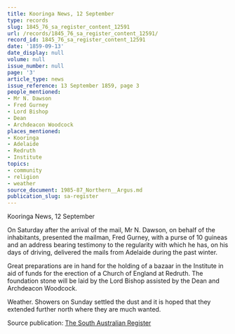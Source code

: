 ```yaml
---
title: Kooringa News, 12 September
type: records
slug: 1845_76_sa_register_content_12591
url: /records/1845_76_sa_register_content_12591/
record_id: 1845_76_sa_register_content_12591
date: '1859-09-13'
date_display: null
volume: null
issue_number: null
page: '3'
article_type: news
issue_reference: 13 September 1859, page 3
people_mentioned:
- Mr N. Dawson
- Fred Gurney
- Lord Bishop
- Dean
- Archdeacon Woodcock
places_mentioned:
- Kooringa
- Adelaide
- Redruth
- Institute
topics:
- community
- religion
- weather
source_document: 1985-87_Northern__Argus.md
publication_slug: sa-register
---
```


Kooringa News, 12 September

On Saturday after the arrival of the mail, Mr N. Dawson, on behalf of the inhabitants, presented the mailman, Fred Gurney, with a purse of 10 guineas and an address bearing testimony to the regularity with which he has, on his days of driving, delivered the mails from Adelaide during the past winter.

Great preparations are in hand for the holding of a bazaar in the Institute in aid of funds for the erection of a Church of England at Redruth.  The foundation stone will be laid by the Lord Bishop assisted by the Dean and Archdeacon Woodcock.

Weather.  Showers on Sunday settled the dust and it is hoped that they extended further north where they are much wanted.

Source publication: [The South Australian Register](/publications/sa-register/)
